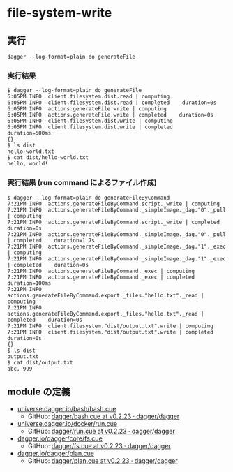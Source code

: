 # file-system-write


## 実行
```
dagger --log-format=plain do generateFile
```

### 実行結果
```
$ dagger --log-format=plain do generateFile
6:05PM INFO  client.filesystem.dist.read | computing
6:05PM INFO  client.filesystem.dist.read | completed    duration=0s
6:05PM INFO  actions.generateFile.write | computing
6:05PM INFO  actions.generateFile.write | completed    duration=0s
6:05PM INFO  client.filesystem.dist.write | computing
6:05PM INFO  client.filesystem.dist.write | completed    duration=500ms
{}
$ ls dist
hello-world.txt
$ cat dist/hello-world.txt
hello, world!
```

### 実行結果 (run command によるファイル作成)
```
$ dagger --log-format=plain do generateFileByCommand
7:21PM INFO  actions.generateFileByCommand.script._write | computing
7:21PM INFO  actions.generateFileByCommand._simpleImage._dag."0"._pull | computing
7:21PM INFO  actions.generateFileByCommand.script._write | completed    duration=0s
7:21PM INFO  actions.generateFileByCommand._simpleImage._dag."0"._pull | completed    duration=1.7s
7:21PM INFO  actions.generateFileByCommand._simpleImage._dag."1"._exec | computing
7:21PM INFO  actions.generateFileByCommand._simpleImage._dag."1"._exec | completed    duration=0s
7:21PM INFO  actions.generateFileByCommand._exec | computing
7:21PM INFO  actions.generateFileByCommand._exec | completed    duration=100ms
7:21PM INFO  actions.generateFileByCommand.export._files."hello.txt"._read | computing
7:21PM INFO  actions.generateFileByCommand.export._files."hello.txt"._read | completed    duration=0s
7:21PM INFO  client.filesystem."dist/output.txt".write | computing
7:21PM INFO  client.filesystem."dist/output.txt".write | completed    duration=0s
{}
$ ls dist
output.txt
$ cat dist/output.txt
abc, 999
```

## module の定義
- [universe.dagger.io/bash/bash.cue](cue.mod/pkg/universe.dagger.io/bash/bash.cue)
    - GitHub: [dagger/bash.cue at v0.2.23 · dagger/dagger](https://github.com/dagger/dagger/blob/v0.2.23/pkg/universe.dagger.io/bash/bash.cue)
- [universe.dagger.io/docker/run.cue](cue.mod/pkg/universe.dagger.io/docker/run.cue)
    - GitHub: [dagger/run.cue at v0.2.23 · dagger/dagger](https://github.com/dagger/dagger/blob/v0.2.23/pkg/universe.dagger.io/docker/run.cue)
- [dagger.io/dagger/core/fs.cue](cue.mod/pkg/dagger.io/dagger/core/fs.cue)
    - GitHub: [dagger/fs.cue at v0.2.23 · dagger/dagger](https://github.com/dagger/dagger/blob/v0.2.23/pkg/dagger.io/dagger/core/fs.cue)
- [dagger.io/dagger/plan.cue](cue.mod/pkg/dagger.io/dagger/plan.cue)
    - GitHub: [dagger/plan.cue at v0.2.23 · dagger/dagger](https://github.com/dagger/dagger/blob/v0.2.23/pkg/dagger.io/dagger/plan.cue)
